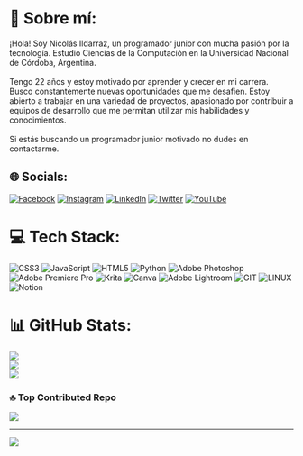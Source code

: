 # 💫 Sobre mí:
¡Hola! Soy Nicolás Ildarraz, un programador junior con mucha pasión por la tecnología. Estudio Ciencias de la Computación en la Universidad Nacional de Córdoba, Argentina.<br><br>Tengo 22 años y estoy motivado por aprender y crecer en mi carrera. Busco constantemente nuevas oportunidades que me desafien. Estoy abierto a trabajar en una variedad de proyectos, apasionado por contribuir a equipos de desarrollo que me permitan utilizar mis habilidades y conocimientos. <br><br>Si estás buscando un programador junior motivado no dudes en contactarme.


## 🌐 Socials:
[![Facebook](https://img.shields.io/badge/Facebook-%231877F2.svg?logo=Facebook&logoColor=white)](https://facebook.com/profile.php?id=100074206367150&sk=about) [![Instagram](https://img.shields.io/badge/Instagram-%23E4405F.svg?logo=Instagram&logoColor=white)](https://instagram.com/ildarraznicolas) [![LinkedIn](https://img.shields.io/badge/LinkedIn-%230077B5.svg?logo=linkedin&logoColor=white)](https://linkedin.com/in/ildarraznicolas) [![Twitter](https://img.shields.io/badge/Twitter-%231DA1F2.svg?logo=Twitter&logoColor=white)](https://twitter.com/ildarraznicolas) [![YouTube](https://img.shields.io/badge/YouTube-%23FF0000.svg?logo=YouTube&logoColor=white)](https://youtube.com/@ildarraznicolas) 

# 💻 Tech Stack:
![CSS3](https://img.shields.io/badge/css3-%231572B6.svg?style=for-the-badge&logo=css3&logoColor=white) ![JavaScript](https://img.shields.io/badge/javascript-%23323330.svg?style=for-the-badge&logo=javascript&logoColor=%23F7DF1E) ![HTML5](https://img.shields.io/badge/html5-%23E34F26.svg?style=for-the-badge&logo=html5&logoColor=white) ![Python](https://img.shields.io/badge/python-3670A0?style=for-the-badge&logo=python&logoColor=ffdd54) ![Adobe Photoshop](https://img.shields.io/badge/adobephotoshop-%2331A8FF.svg?style=for-the-badge&logo=adobephotoshop&logoColor=white) ![Adobe Premiere Pro](https://img.shields.io/badge/Adobe%20Premiere%20Pro-9999FF.svg?style=for-the-badge&logo=Adobe%20Premiere%20Pro&logoColor=white) ![Krita](https://img.shields.io/badge/Krita-203759?style=for-the-badge&logo=krita&logoColor=EEF37B) ![Canva](https://img.shields.io/badge/Canva-%2300C4CC.svg?style=for-the-badge&logo=Canva&logoColor=white) ![Adobe Lightroom](https://img.shields.io/badge/Adobe%20Lightroom-31A8FF.svg?style=for-the-badge&logo=Adobe%20Lightroom&logoColor=white) ![GIT](https://img.shields.io/badge/Git-fc6d26?style=for-the-badge&logo=git&logoColor=white) ![LINUX](https://img.shields.io/badge/Linux-FCC624?style=for-the-badge&logo=linux&logoColor=black) ![Notion](https://img.shields.io/badge/Notion-%23000000.svg?style=for-the-badge&logo=notion&logoColor=white)
# 📊 GitHub Stats:
![](https://github-readme-stats.vercel.app/api?username=ildarraznicolas&theme=synthwave&hide_border=false&include_all_commits=false&count_private=false)<br/>
![](https://github-readme-streak-stats.herokuapp.com/?user=ildarraznicolas&theme=synthwave&hide_border=false)<br/>
![](https://github-readme-stats.vercel.app/api/top-langs/?username=ildarraznicolas&theme=synthwave&hide_border=false&include_all_commits=false&count_private=false&layout=compact)

### 🔝 Top Contributed Repo
![](https://github-contributor-stats.vercel.app/api?username=ildarraznicolas&limit=5&theme=dark&combine_all_yearly_contributions=true)

---
[![](https://visitcount.itsvg.in/api?id=ildarraznicolas&icon=0&color=0)](https://visitcount.itsvg.in)

<!-- Proudly created with GPRM ( https://gprm.itsvg.in ) -->
